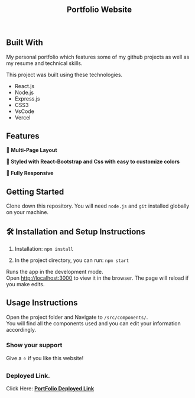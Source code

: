 <h2 align="center">
  Portfolio Website<br/>
</h2>
<div align="center">
  


</div>

<br/>

<center>


</center>

## Built With

My personal portfolio which features some of my github projects as well as my resume and technical skills.<br/>

<div align="center">
  

</div>

This project was built using these technologies.

- React.js
- Node.js
- Express.js
- CSS3
- VsCode
- Vercel

## Features

**📖 Multi-Page Layout**

**🎨 Styled with React-Bootstrap and Css with easy to customize colors**

**📱 Fully Responsive**

## Getting Started

Clone down this repository. You will need `node.js` and `git` installed globally on your machine.

## 🛠 Installation and Setup Instructions

1. Installation: `npm install`

2. In the project directory, you can run: `npm start`

Runs the app in the development mode.\
Open [http://localhost:3000](http://localhost:3000) to view it in the browser.
The page will reload if you make edits.

## Usage Instructions

Open the project folder and Navigate to `/src/components/`. <br/>
You will find all the components used and you can edit your information accordingly.

### Show your support

Give a ⭐ if you like this website!

### Deployed Link.

Click Here: <a href="https://srinivasbhat-portfolio.netlify.app/" target="_blank"><strong> PortFolio Deployed Link </strong></a>
